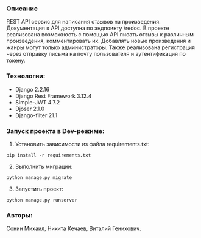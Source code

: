 ### Описание

REST API сервис для написания отзывов на произведения.
Документация к API доступна по эндпоинту /redoc.
В проекте реализована возможность с помощью API писать отзывы к различным произведения, комментировать их. Добавлять новые произведения и жанры могут только администраторы. Также реализована регистрация через отправку письма на почту пользователя и аутентификация по токену.

### Технологии:

 - Django 2.2.16
 - Django Rest Framework 3.12.4
 - Simple-JWT 4.7.2
 - Djoser 2.1.0
 - Django-filter 21.1

### Запуск проекта в Dev-режиме:
1. Установить зависимости из файла requirements.txt:

```
pip install -r requirements.txt
```

2. Выполнить миграции:

```
python manage.py migrate
```

3. Запустить проект:

```
python manage.py runserver
```

### Авторы:

Сонин Михаил, Никита Кечаев, Виталий Генихович.
